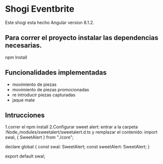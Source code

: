 # Shogi Eventbrite

Este shogi esta hecho Angular version 8.1.2.

## Para correr el proyecto instalar las dependencias necesarias.

npm Install

## Funcionalidades implementadas
- movimiento de piezas
- movimiento de piezas promocionadas
- re introducir piezas capturadas
- jaque mate

## Intrucciones
1.correr el npm install
2.Configurar sweet alert:
entrar a la carpeta :Node_modules/sweetalert/sweetalert.d.ts
y remplazar el contenido:
import swal, { SweetAlert } from "./core";

declare global {
  const swal: SweetAlert;
  const sweetAlert: SweetAlert;
}

export default swal;







